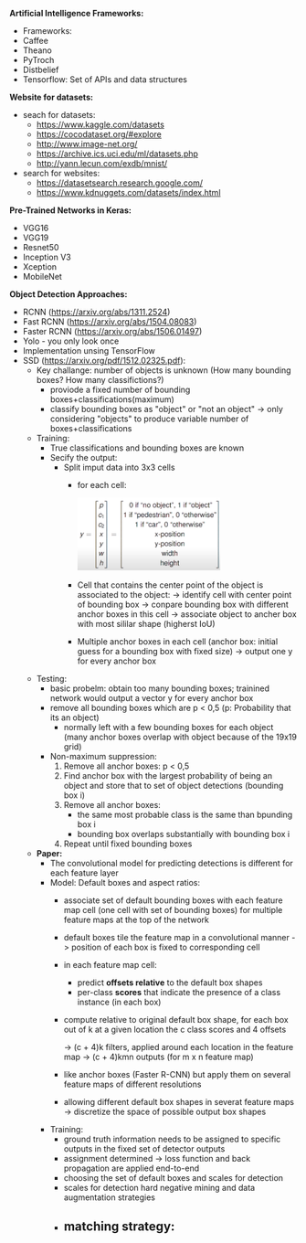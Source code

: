 **Artificial Intelligence Frameworks:**
-  Frameworks:
  - Caffee
  - Theano
  - PyTroch
  - Distbelief
- Tensorflow: Set of APIs and data structures


**Website for datasets:**
- seach for datasets:
  - https://www.kaggle.com/datasets
  - https://cocodataset.org/#explore
  - http://www.image-net.org/
  - https://archive.ics.uci.edu/ml/datasets.php
  - http://yann.lecun.com/exdb/mnist/
- search for websites: 
  - https://datasetsearch.research.google.com/
  - https://www.kdnuggets.com/datasets/index.html

**Pre-Trained Networks in Keras:**
- VGG16
- VGG19
- Resnet50
- Inception V3
- Xception
- MobileNet

**Object Detection Approaches:**
- RCNN (https://arxiv.org/abs/1311.2524)
- Fast RCNN (https://arxiv.org/abs/1504.08083)
- Faster RCNN (https://arxiv.org/abs/1506.01497)
- Yolo - you only look once
- Implementation unsing TensorFlow
- SSD (https://arxiv.org/pdf/1512.02325.pdf):
  - Key challange: number of objects is unknown (How many bounding boxes? How many classifictions?)
    - proviode a fixed number of bounding boxes+classifications(maximum)
    - classify bounding boxes as "object" or "not an object" -> only considering "objects" to produce variable number of boxes+classifications
  - Training:
    - True classifications and bounding boxes are known
    - Secify the output:
      - Split imput data into 3x3 cells
        - for each cell:
         
            <img src="https://github.com/gitkatrin/gesture_project/blob/master/images/Training_vector.PNG" width="250">
         
        - Cell that contains the center point of the object is associated to the object:
          -> identify cell with center point of bounding box
          -> conpare bounding box with different anchor boxes in this cell
          -> associate object to ancher box with most sililar shape (higherst IoU)
        - Multiple anchor boxes in each cell (anchor box: initial guess for a bounding box with fixed size)
          -> output one y for every anchor box
  - Testing:
    - basic probelm: obtain too many bounding boxes; trainined network would output a vector y for every anchor box
    - remove all bounding boxes which are p < 0,5 (p: Probability that its an object)
      - normally left with a few bounding boxes for each object (many anchor boxes overlap with object because of the 19x19 grid)
    - Non-maximum suppression:
      1. Remove all anchor boxes: p < 0,5
      2. Find anchor box with the largest probability of being an object and store that to set of object detections (bounding box i)
      3. Remove all anchor boxes:
          - the same most probable class is the same than bpunding box i
          - bounding box overlaps substantially with bounding box i 
      4. Repeat until fixed bounding boxes
  - **Paper:** 
    - The convolutional model for predicting detections is different for each feature layer
    - Model: Default boxes and aspect ratios:
      - associate set of default bounding boxes with each feature map cell (one cell with set of bounding boxes) for multiple feature maps at the top of the network
      - default boxes tile the feature map in a convolutional manner -> position of each box is fixed to corresponding cell
      - in each feature map cell: 
        - predict **offsets relative** to the default box shapes
        - per-class **scores** that indicate the presence of a class instance (in each box)
      - compute relative to original default box shape, for each box out of k at a given location the c class scores and 4 offsets
      
          -> (c + 4)k filters, applied around each location in the feature map -> (c + 4)kmn outputs (for m x n feature map)
      - like anchor boxes (Faster R-CNN) but apply them on several feature maps of different resolutions
      - allowing different default box shapes in severat feature maps -> discretize the space of possible output box shapes
    - Training:
      - ground truth information needs to be assigned to specific outputs in the fixed set of detector outputs
      - assignment determined -> loss function and back propagation are applied end-to-end
      - choosing the set of default boxes and scales for detection
      - scales for detection hard negative mining and data augmentation strategies
      - matching strategy:
        - 
